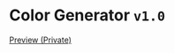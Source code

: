 # Color Generator `v1.0`

[Preview (Private)](https://color-generator-lm09vwtev-saeidex.vercel.app/)
